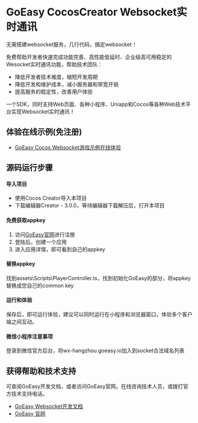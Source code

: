 # GoEasy CocosCreator Websocket实时通讯

无需搭建websocket服务，几行代码，搞定websocket！

免费帮助开发者快速完成功能完善、高性能低延时、企业级高可用稳定的Wesocket实时通讯功能，帮助技术团队：
* 降低开发者技术难度，缩短开发周期
* 降低开发和维护成本，减小服务器和带宽开销
* 提高服务的稳定性，改善用户体验


一个SDK，同时支持Web页面、各种小程序、Uniapp和Cocos等各种Web技术平台实现Websocket实时通讯！


## 体验在线示例(免注册)
* [GoEasy Cocos Websocket游戏示例在线体验](https://www.goeasy.io/cn/demos/demos.html#cocos)


## 源码运行步骤


#### 导入项目
* 使用Cocos Creator导入本项目
* 下载编辑器Creator - 3.0.0，等待编辑器下载解压后，打开本项目

#### 免费获取appkey
1. 访问[GoEasy官网](https://www.goeasy.io)进行注册
2. 登陆后，创建一个应用
3. 进入应用详情，即可看到自己的appkey

#### 替换appkey
找到assets\Scripts\PlayerController.ts，找到初始化GoEasy的部分，将appkey替换成您自己的common key

#### 运行和体验
保存后，即可运行体验，建议可以同时运行在小程序和浏览器窗口，体验多个客户端之间互动。

#### 微信小程序注意事项
登录到微信官方后台，将wx-hangzhou.goeasy.io加入到socket合法域名列表

## 获得帮助和技术支持
可查阅GoEasy开发文档，或者访问GoEasy官网，在线咨询技术人员，或拨打官方技术支持电话。
* [GoEasy Websocket开发文档](https://docs.goeasy.io/2.x/pubsub)
* [GoEasy 官网](https://www.goeasy.io)


